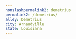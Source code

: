 ```yaml
---
﻿nonslashpermalink2: demetrius
permalink2: /demetrius/
alley: Demetrius
city: Arnaudville
state: Louisiana
---
```

